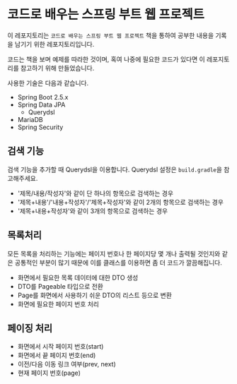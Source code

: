 # 코드로 배우는 스프링 부트 웹 프로젝트

이 레포지토리는 `코드로 배우는 스프링 부트 웹 프로젝트` 책을 통하여 공부한 내용을 기록을 남기기 위한 레포지토리입니다.

코드는 책을 보며 예제를 따라한 것이며, 혹여 나중에 필요한 코드가 있다면 이 레포지토리를 참고하기 위해 만들었습니다.

사용한 기술은 다음과 같습니다.

- Spring Boot 2.5.x
- Spring Data JPA
  - Querydsl
- MariaDB
- Spring Security

## 검색 기능

검색 기능을 추가할 때 Querydsl을 이용합니다. Querydsl 설정은 `build.gradle`을 참고해주세요.

- '제목/내용/작성자'와 같이 단 하나의 항목으로 검색하는 경우
- '제목+내용'/'내용+작성자'/'제목+작성자'와 같이 2개의 항목으로 검색하는 경우
- '제목+내용+작성자'와 같이 3개의 항목으로 검색하는 경우

## 목록처리

모든 목록을 처리하는 기능에는 페이지 번호나 한 페이지당 몇 개나 출력될 것인지와 같은 공통적인 부분이 많기 때문에 이를 클래스를 이용하면 좀 더 코드가 깔끔해집니다.

- 화면에서 필요한 목록 데이터에 대한 DTO 생성
- DTO를 Pageable 타입으로 전환
- Page<Entity>를 화면에서 사용하기 쉬운 DTO의 리스트 등으로 변환
- 화면에 필요한 페이지 번호 처리

## 페이징 처리

- 화면에서 시작 페이지 번호(start)
- 화면에서 끝 페이지 번호(end)
- 이전/다음 이동 링크 여부(prev, next)
- 현재 페이지 번호(page)